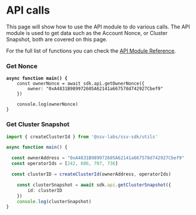 # API calls

This page will show how to use the API module to do various calls. The API module is used to get data such as the Account Nonce, or Cluster Snapshot, both are covered on this page.&#x20;

For the full list of functions you can check the [API Module Reference](../module-reference/api-module.md).

### Get Nonce&#x20;

<pre class="language-typescript"><code class="lang-typescript"><strong>async function main() {
</strong>    const ownerNonce = await sdk.api.getOwnerNonce({ 
        owner: "0xA4831B989972605A62141a667578d742927Cbef9" 
    })
    
    console.log(ownerNonce)
}
</code></pre>

### Get Cluster Snapshot

```typescript
import { createClusterId } from '@ssv-labs/ssv-sdk/utils'

async function main() {

  const ownerAddress = "0xA4831B989972605A62141a667578d742927Cbef9"
  const operatorIds = [242, 686, 707, 736]

  const clusterID = createClusterId(ownerAddress, operatorIds)

    const clusterSnapshot = await sdk.api.getClusterSnapshot({ 
        id: clusterID
    })
    console.log(clusterSnapshot)
}
```

